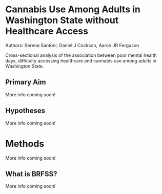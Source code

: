# Cannabis Use Among Adults in Washington State without Healthcare Access
Authors: Serena Santoni, Daniel J Cockson, Aaron JR Ferguson

Cross-sectional analysis of the association between poor mental health days, difficulty accessing healthcare and cannabis use among adults in Washington State.

## Primary Aim
More info coming soon!

## Hypotheses
More info coming soon!


# Methods
More info coming soon!


## What is BRFSS?

More info coming soon!

